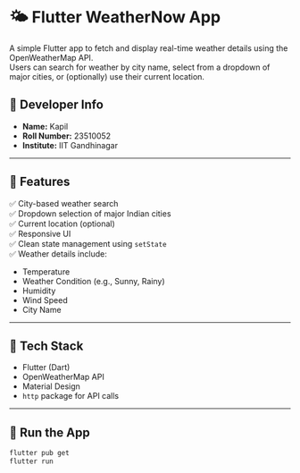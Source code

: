 # 🌤️ Flutter WeatherNow App

A simple Flutter app to fetch and display real-time weather details using the OpenWeatherMap API.  
Users can search for weather by city name, select from a dropdown of major cities, or (optionally) use their current location.


## 👤 Developer Info

- **Name:** Kapil
- **Roll Number:** 23510052
- **Institute:** IIT Gandhinagar

---

## 🧠 Features

✅ City-based weather search  
✅ Dropdown selection of major Indian cities  
✅ Current location (optional)  
✅ Responsive UI  
✅ Clean state management using `setState`  
✅ Weather details include:
- Temperature  
- Weather Condition (e.g., Sunny, Rainy)  
- Humidity  
- Wind Speed  
- City Name  

---

## 🔧 Tech Stack

- Flutter (Dart)
- OpenWeatherMap API
- Material Design
- `http` package for API calls

---

## 🚀 Run the App

```bash
flutter pub get
flutter run
